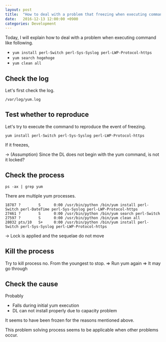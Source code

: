 ```yaml
---
layout: post
title:  "How to deal with a problem that freezing when executing command (yum, etc.)"
date:   2016-12-13 12:00:00 +0900
categories: Development
---
```


Today, I will explain how to deal with a problem when executing command like following.

- `yum install perl-Switch perl-Sys-Syslog perl-LWP-Protocol-https`
- `yum search hogehoge`
- `yum clean all`

## Check the log

Let's first check the log.

`/var/log/yum.log`

## Test whether to reproduce

Let's try to execute the command to reproduce the event of freezing.

`yum install perl-Switch perl-Sys-Syslog perl-LWP-Protocol-https`

If it freezes, 

→ (Assumption) Since the DL does not begin with the yum command, is not it locked?

## Check the process

`ps -ax | grep yum`

There are multiple yum processes.

```
18787 ?        S      0:00 /usr/bin/python /bin/yum install perl-Switch perl-DateTime perl-Sys-Syslog perl-LWP-Protocol-https
27461 ?        S      0:00 /usr/bin/python /bin/yum search perl-Switch
27597 ?        S      0:00 /usr/bin/python /bin/yum clean all
28032 pts/10   S+     0:00 /usr/bin/python /bin/yum install perl-Switch perl-Sys-Syslog perl-LWP-Protocol-https
```

→ Lock is applied and the sequelae do not move

## Kill the process

Try to kill process no. From the youngest to stop.
=> Run yum again
=> It may go through

## Check the cause

Probably

- Falls during initial yum execution
- DL can not install properly due to capacity problem

It seems to have been frozen for the reasons mentioned above.

This problem solving process seems to be applicable when other problems occur.